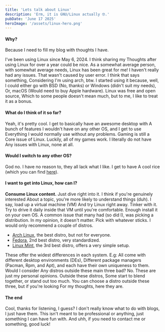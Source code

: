 ```yaml
---
title: 'Lets talk about Linux'
description: 'Erm, it is GNU/Linux actually 🤓.'
pubDate: 'June 17 2025'
heroImage: '/assets/linux-hero.png'
---
```



#### Why?

Because I need to fill my blog with thoughts I have.

I've been using Linux since May 6, 2024. I think sharing my
Thoughts after using Linux for over a year could be nice.
As a somewhat average person, with somewhat average needs,
Linux has been great for me! I haven't really had any issues.
That wasn't caused by user error. I think that says something,
Considering I'm using arch, btw. I started using it because, well,
I could either go with BSD (No, thanks) or Windows (didn't suit my needs),
Or, macOS (Would need to buy Apple hardware). Linux was free and open source,
Which to some people doesn't mean much, but to me, I like to treat it as a bonus.


#### What do I think of it so far?

Yeah, it's pretty cool. I get to basically have an awesome desktop with
A bunch of features I wouldn't have on any other OS, and I get to use
Everything I would normally use without any problems. Gaming is still a
Core issue of Linux. Luckily, all of my games work. I literally do not have
Any issues with Linux, none at all.

#### Would I switch to any other OS?

God no. I have no reason to, they all lack what I like. I get to have
A cool rice (which you can find <u>[here](https://seraphicfae.dev/projects/dotfiles)</u>).

#### I want to get into Linux, how can I?

<b>Consume Linux content.</b> Just dive right into it. I think if you're genuinely interested
About a topic, you're more likely to understand things (duh). I say, load up a virtual machine (VM)
And try Linux right away. Tinker with it. Try to drive it daily inside that VM until you're comfortable.
Enough install it on your own OS. A common issue that many had (so did I), was picking a distribution.
In my opinion, it doesn't matter. Pick with whatever sticks. I would only recommend a couple of distros.

- <u>[Arch Linux](https://archlinux.org)</u>, the best distro, but not for everyone.
- <u>[Fedora](https://fedoraproject.org/)</u>, 2nd best distro, very standardized.
- <u>[Linux Mint](https://linuxmint.com/)</u>, the 3rd best distro, offers a very simple setup.

These offer the widest differences in each system. E.g: All come with different desktop environments (DEs),
Different package managers (Pacman, Rpm, and Apt), and each have their own uniqueness to them. Would I consider
Any distros outside these main three bad? No. These are just my personal opinions. Outside these distros,
Some start to blend together, or stand out too much. You can choose a distro outside these three, but if you're looking
For my thoughts, here they are.

#### The end

Cool, thanks for listening, I guess? I don't really know what to do with blogs, I just have them.
This isn't meant to be professional or anything, just something I can have fun with.
And uhh, if you need to contact me or something, good luck!

